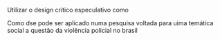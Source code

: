 Utilizar o design critico especulativo como 

Como dse pode ser aplicado numa pesquisa voltada para uima temática social
a questão da violência policial no brasil